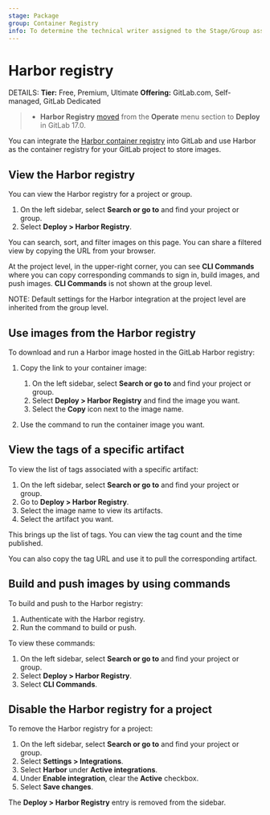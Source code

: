 ```yaml
---
stage: Package
group: Container Registry
info: To determine the technical writer assigned to the Stage/Group associated with this page, see https://handbook.gitlab.com/handbook/product/ux/technical-writing/#assignments
---
```


# Harbor registry

DETAILS:
**Tier:** Free, Premium, Ultimate
**Offering:** GitLab.com, Self-managed, GitLab Dedicated

> - **Harbor Registry** [moved](https://gitlab.com/gitlab-org/gitlab/-/issues/439494) from the **Operate** menu section to **Deploy** in GitLab 17.0.

You can integrate the [Harbor container registry](../../../user/project/integrations/harbor.md) into GitLab and use Harbor as the container registry for your GitLab project to store images.

## View the Harbor registry

You can view the Harbor registry for a project or group.

1. On the left sidebar, select **Search or go to** and find your project or group.
1. Select **Deploy > Harbor Registry**.

You can search, sort, and filter images on this page. You can share a filtered view by copying the URL from your browser.

At the project level, in the upper-right corner, you can see **CLI Commands** where you can copy
corresponding commands to sign in, build images, and push images. **CLI Commands** is not shown at
the group level.

NOTE:
Default settings for the Harbor integration at the project level are inherited from the group level.

## Use images from the Harbor registry

To download and run a Harbor image hosted in the GitLab Harbor registry:

1. Copy the link to your container image:
   1. On the left sidebar, select **Search or go to** and find your project or group.
   1. Select **Deploy > Harbor Registry** and find the image you want.
   1. Select the **Copy** icon next to the image name.

1. Use the command to run the container image you want.

## View the tags of a specific artifact

To view the list of tags associated with a specific artifact:

1. On the left sidebar, select **Search or go to** and find your project or group.
1. Go to **Deploy > Harbor Registry**.
1. Select the image name to view its artifacts.
1. Select the artifact you want.

This brings up the list of tags. You can view the tag count and the time published.

You can also copy the tag URL and use it to pull the corresponding artifact.

## Build and push images by using commands

To build and push to the Harbor registry:

1. Authenticate with the Harbor registry.
1. Run the command to build or push.

To view these commands:

1. On the left sidebar, select **Search or go to** and find your project or group.
1. Select **Deploy > Harbor Registry**.
1. Select **CLI Commands**.

## Disable the Harbor registry for a project

To remove the Harbor registry for a project:

1. On the left sidebar, select **Search or go to** and find your project or group.
1. Select **Settings > Integrations**.
1. Select **Harbor** under **Active integrations**.
1. Under **Enable integration**, clear the **Active** checkbox.
1. Select **Save changes**.

The **Deploy > Harbor Registry** entry is removed from the sidebar.
